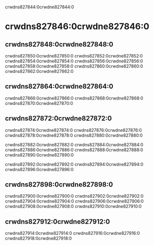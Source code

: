 crwdns827844:0crwdne827844:0
# crwdns827846:0crwdne827846:0

## crwdns827848:0crwdne827848:0
crwdns827850:0crwdne827850:0 crwdns827852:0crwdne827852:0 crwdns827854:0crwdne827854:0 crwdns827856:0crwdne827856:0 crwdns827858:0crwdne827858:0 crwdns827860:0crwdne827860:0 crwdns827862:0crwdne827862:0

## crwdns827864:0crwdne827864:0
crwdns827866:0crwdne827866:0 crwdns827868:0crwdne827868:0 crwdns827870:0crwdne827870:0

## crwdns827872:0crwdne827872:0
crwdns827874:0crwdne827874:0 crwdns827876:0crwdne827876:0 crwdns827878:0crwdne827878:0 crwdns827880:0crwdne827880:0

crwdns827882:0crwdne827882:0 crwdns827884:0crwdne827884:0 crwdns827886:0crwdne827886:0 crwdns827888:0crwdne827888:0 crwdns827890:0crwdne827890:0

crwdns827892:0crwdne827892:0 crwdns827894:0crwdne827894:0 crwdns827896:0crwdne827896:0

## crwdns827898:0crwdne827898:0
crwdns827900:0crwdne827900:0 crwdns827902:0crwdne827902:0 crwdns827904:0crwdne827904:0 crwdns827906:0crwdne827906:0 crwdns827908:0crwdne827908:0 crwdns827910:0crwdne827910:0

## crwdns827912:0crwdne827912:0
crwdns827914:0crwdne827914:0 crwdns827916:0crwdne827916:0 crwdns827918:0crwdne827918:0


